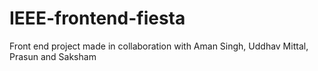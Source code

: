 # IEEE-frontend-fiesta
Front end project made in collaboration with Aman Singh, Uddhav Mittal, Prasun and Saksham
